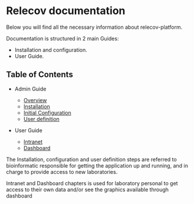 # Relecov documentation

Below you will find all the necessary information about relecov-platform.

Documentation is structured in 2 main Guides:

- Installation and configuration.
- User Guide.



## Table of Contents
- Admin Guide
    - [Overview](structureOverview.md)
    - [Installation](installation.md)
    - [Initial Configuration](initialConfiguration.md)
    - [User definition](userDefinition)

- User Guide
    - [Intranet](intranet.md)
    - [Dashboard](dashboard.md)

The Installation, configuration and user definition steps are referred to bioinformatic
responsible for getting the application up and running, and in charge to provide
access to new laboratories.

Intranet and Dashboard chapters is used for laboratory personal to get access to
 their own data and/or see the graphics available through dashboard
